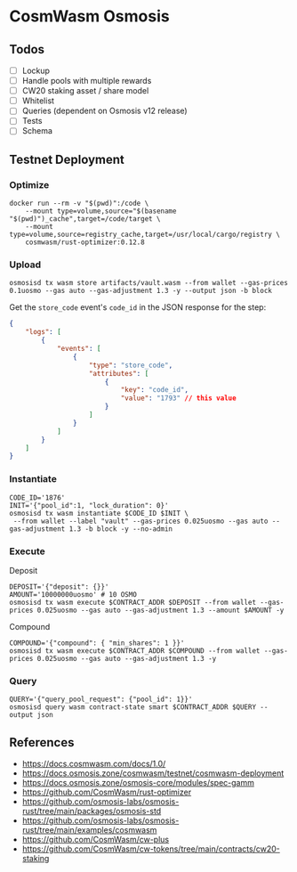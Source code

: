 # CosmWasm Osmosis

## Todos

- [ ] Lockup
- [ ] Handle pools with multiple rewards
- [ ] CW20 staking asset / share model
- [ ] Whitelist
- [ ] Queries (dependent on Osmosis v12 release)
- [ ] Tests
- [ ] Schema

## Testnet Deployment

### Optimize

```shell
docker run --rm -v "$(pwd)":/code \
    --mount type=volume,source="$(basename "$(pwd)")_cache",target=/code/target \
    --mount type=volume,source=registry_cache,target=/usr/local/cargo/registry \
    cosmwasm/rust-optimizer:0.12.8
```

### Upload

```
osmosisd tx wasm store artifacts/vault.wasm --from wallet --gas-prices 0.1uosmo --gas auto --gas-adjustment 1.3 -y --output json -b block
```

Get the `store_code` event's `code_id` in the JSON response for the step:

```json
{
	"logs": [
		{
			"events": [
				{
					"type": "store_code",
					"attributes": [
						{
							"key": "code_id",
							"value": "1793" // this value
						}
					]
				}
			]
		}
	]
}
```

### Instantiate

```shell
CODE_ID='1876'
INIT='{"pool_id":1, "lock_duration": 0}'
osmosisd tx wasm instantiate $CODE_ID $INIT \
 --from wallet --label "vault" --gas-prices 0.025uosmo --gas auto --gas-adjustment 1.3 -b block -y --no-admin
```

### Execute

Deposit

```shell
DEPOSIT='{"deposit": {}}'
AMOUNT='10000000uosmo' # 10 OSMO
osmosisd tx wasm execute $CONTRACT_ADDR $DEPOSIT --from wallet --gas-prices 0.025uosmo --gas auto --gas-adjustment 1.3 --amount $AMOUNT -y
```

Compound

```shell
COMPOUND='{"compound": { "min_shares": 1 }}'
osmosisd tx wasm execute $CONTRACT_ADDR $COMPOUND --from wallet --gas-prices 0.025uosmo --gas auto --gas-adjustment 1.3 -y
```

### Query

```shell
QUERY='{"query_pool_request": {"pool_id": 1}}'
osmosisd query wasm contract-state smart $CONTRACT_ADDR $QUERY --output json
```

## References

- https://docs.cosmwasm.com/docs/1.0/
- https://docs.osmosis.zone/cosmwasm/testnet/cosmwasm-deployment
- https://docs.osmosis.zone/osmosis-core/modules/spec-gamm
- https://github.com/CosmWasm/rust-optimizer
- https://github.com/osmosis-labs/osmosis-rust/tree/main/packages/osmosis-std
- https://github.com/osmosis-labs/osmosis-rust/tree/main/examples/cosmwasm
- https://github.com/CosmWasm/cw-plus
- https://github.com/CosmWasm/cw-tokens/tree/main/contracts/cw20-staking
